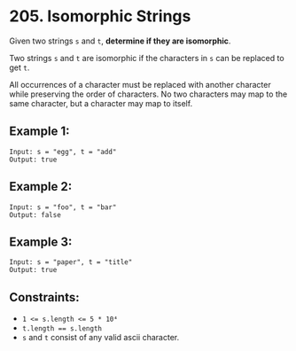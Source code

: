 # 205. Isomorphic Strings

Given two strings `s` and `t`, **determine if they are isomorphic**.

Two strings `s` and `t` are isomorphic if the characters in `s` can be replaced to get `t`.

All occurrences of a character must be replaced with another character while preserving the order of characters. No two characters may map to the same character, but a character may map to itself.

## Example 1:

```
Input: s = "egg", t = "add"
Output: true
```

## Example 2:

```
Input: s = "foo", t = "bar"
Output: false
```

## Example 3:

```
Input: s = "paper", t = "title"
Output: true
```

## Constraints:

- `1 <= s.length <= 5 * 10⁴`
- `t.length == s.length`
- `s` and `t` consist of any valid ascii character.

